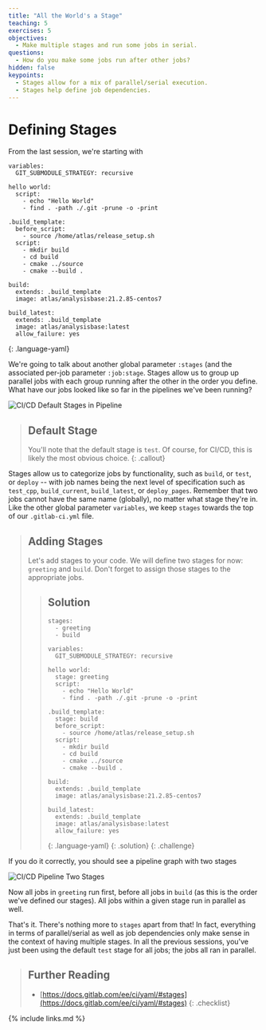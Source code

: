 ```yaml
---
title: "All the World's a Stage"
teaching: 5
exercises: 5
objectives:
  - Make multiple stages and run some jobs in serial.
questions:
  - How do you make some jobs run after other jobs?
hidden: false
keypoints:
  - Stages allow for a mix of parallel/serial execution.
  - Stages help define job dependencies.
---
```


# Defining Stages

From the last session, we're starting with

~~~
variables:
  GIT_SUBMODULE_STRATEGY: recursive

hello world:
  script:
    - echo "Hello World"
    - find . -path ./.git -prune -o -print

.build_template:
  before_script:
    - source /home/atlas/release_setup.sh
  script:
    - mkdir build
    - cd build
    - cmake ../source
    - cmake --build .

build:
  extends: .build_template
  image: atlas/analysisbase:21.2.85-centos7

build_latest:
  extends: .build_template
  image: atlas/analysisbase:latest
  allow_failure: yes
~~~
{: .language-yaml}

We're going to talk about another global parameter `:stages` (and the associated per-job parameter `:job:stage`. Stages allow us to group up parallel jobs with each group running after the other in the order you define. What have our jobs looked like so far in the pipelines we've been running?

![CI/CD Default Stages in Pipeline]({{site.baseurl}}/fig/ci-cd-default-stages.png)

> ## Default Stage
>
> You'll note that the default stage is `test`. Of course, for CI/CD, this is likely the most obvious choice.
{: .callout}

Stages allow us to categorize jobs by functionality, such as `build`, or `test`, or `deploy` -- with job names being the next level of specification such as `test_cpp`, `build_current`, `build_latest`, or `deploy_pages`. Remember that two jobs cannot have the same name (globally), no matter what stage they're in. Like the other global parameter `variables`, we keep `stages` towards the top of our `.gitlab-ci.yml` file.

> ## Adding Stages
>
> Let's add stages to your code. We will define two stages for now: `greeting` and `build`. Don't forget to assign those stages to the appropriate jobs.
>
> > ## Solution
> > ~~~
> > stages:
> >   - greeting
> >   - build
> >
> > variables:
> >   GIT_SUBMODULE_STRATEGY: recursive
> >
> > hello world:
> >   stage: greeting
> >   script:
> >     - echo "Hello World"
> >     - find . -path ./.git -prune -o -print
> >
> > .build_template:
> >   stage: build
> >   before_script:
> >     - source /home/atlas/release_setup.sh
> >   script:
> >     - mkdir build
> >     - cd build
> >     - cmake ../source
> >     - cmake --build .
> >
> > build:
> >   extends: .build_template
> >   image: atlas/analysisbase:21.2.85-centos7
> >
> > build_latest:
> >   extends: .build_template
> >   image: atlas/analysisbase:latest
> >   allow_failure: yes
> > ~~~
> > {: .language-yaml}
> {: .solution}
{: .challenge}

If you do it correctly, you should see a pipeline graph with two stages

![CI/CD Pipeline Two Stages]({{site.baseurl}}/fig/ci-cd-pipeline-two-stages.png)

Now all jobs in `greeting` run first, before all jobs in `build` (as this is the order we've defined our stages). All jobs within a given stage run in parallel as well.

That's it. There's nothing more to `stages` apart from that! In fact, everything in terms of parallel/serial as well as job dependencies only make sense in the context of having multiple stages. In all the previous sessions, you've just been using the default `test` stage for all jobs; the jobs all ran in parallel.

> ## Further Reading
> - [https://docs.gitlab.com/ee/ci/yaml/#stages](https://docs.gitlab.com/ee/ci/yaml/#stages)
{: .checklist}

{% include links.md %}

